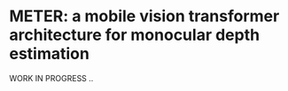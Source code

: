 # METER: a mobile vision transformer architecture for monocular depth estimation


WORK IN PROGRESS .. 

